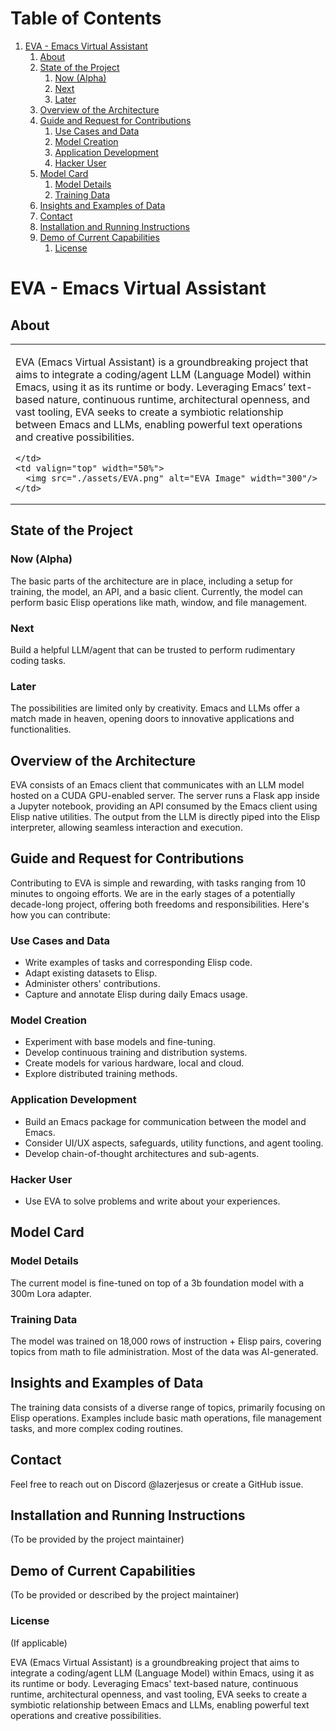 
# Table of Contents

1.  [EVA - Emacs Virtual Assistant](#org22d398b)
    1.  [About](#org7009272)
    2.  [State of the Project](#orgd2e0783)
        1.  [Now (Alpha)](#org4c6d1c6)
        2.  [Next](#org1346bcb)
        3.  [Later](#org21ccbd6)
    3.  [Overview of the Architecture](#org1f865f3)
    4.  [Guide and Request for Contributions](#orga0b19f6)
        1.  [Use Cases and Data](#org2742825)
        2.  [Model Creation](#org64f3ce6)
        3.  [Application Development](#org720c6cc)
        4.  [Hacker User](#org71cc2f9)
    5.  [Model Card](#org647d739)
        1.  [Model Details](#org48e8dd7)
        2.  [Training Data](#org991df2d)
    6.  [Insights and Examples of Data](#orgfaf5fc0)
    7.  [Contact](#org5d74d2d)
    8.  [Installation and Running Instructions](#org7e13b03)
    9.  [Demo of Current Capabilities](#org67624da)
        1.  [License](#org801a626)


<a id="org22d398b"></a>

# EVA - Emacs Virtual Assistant


<a id="org7009272"></a>

## About

<table>
  <tr>
    <td valign="top" width="50%">

EVA (Emacs Virtual Assistant) is a groundbreaking project that aims to integrate a coding/agent LLM (Language Model) within Emacs, using it as its runtime or body. Leveraging Emacs’ text-based nature, continuous runtime, architectural openness, and vast tooling, EVA seeks to create a symbiotic relationship between Emacs and LLMs, enabling powerful text operations and creative possibilities.

    </td>
    <td valign="top" width="50%">
      <img src="./assets/EVA.png" alt="EVA Image" width="300"/>
    </td>
  </tr>
</table>

<a id="orgd2e0783"></a>

## State of the Project


<a id="org4c6d1c6"></a>

### Now (Alpha)

The basic parts of the architecture are in place, including a setup for training, the model, an API, and a basic client. Currently, the model can perform basic Elisp operations like math, window, and file management.


<a id="org1346bcb"></a>

### Next

Build a helpful LLM/agent that can be trusted to perform rudimentary coding tasks.


<a id="org21ccbd6"></a>

### Later

The possibilities are limited only by creativity. Emacs and LLMs offer a match made in heaven, opening doors to innovative applications and functionalities.


<a id="org1f865f3"></a>

## Overview of the Architecture

EVA consists of an Emacs client that communicates with an LLM model hosted on a CUDA GPU-enabled server. The server runs a Flask app inside a Jupyter notebook, providing an API consumed by the Emacs client using Elisp native utilities. The output from the LLM is directly piped into the Elisp interpreter, allowing seamless interaction and execution.


<a id="orga0b19f6"></a>

## Guide and Request for Contributions

Contributing to EVA is simple and rewarding, with tasks ranging from 10 minutes to ongoing efforts. We are in the early stages of a potentially decade-long project, offering both freedoms and responsibilities. Here's how you can contribute:


<a id="org2742825"></a>

### Use Cases and Data

-   Write examples of tasks and corresponding Elisp code.
-   Adapt existing datasets to Elisp.
-   Administer others' contributions.
-   Capture and annotate Elisp during daily Emacs usage.


<a id="org64f3ce6"></a>

### Model Creation

-   Experiment with base models and fine-tuning.
-   Develop continuous training and distribution systems.
-   Create models for various hardware, local and cloud.
-   Explore distributed training methods.


<a id="org720c6cc"></a>

### Application Development

-   Build an Emacs package for communication between the model and Emacs.
-   Consider UI/UX aspects, safeguards, utility functions, and agent tooling.
-   Develop chain-of-thought architectures and sub-agents.


<a id="org71cc2f9"></a>

### Hacker User

-   Use EVA to solve problems and write about your experiences.


<a id="org647d739"></a>

## Model Card


<a id="org48e8dd7"></a>

### Model Details

The current model is fine-tuned on top of a 3b foundation model with a 300m Lora adapter.


<a id="org991df2d"></a>

### Training Data

The model was trained on 18,000 rows of instruction + Elisp pairs, covering topics from math to file administration. Most of the data was AI-generated.


<a id="orgfaf5fc0"></a>

## Insights and Examples of Data

The training data consists of a diverse range of topics, primarily focusing on Elisp operations. Examples include basic math operations, file management tasks, and more complex coding routines.


<a id="org5d74d2d"></a>

## Contact

Feel free to reach out on Discord @lazerjesus or create a GitHub issue.


<a id="org7e13b03"></a>

## Installation and Running Instructions

(To be provided by the project maintainer)


<a id="org67624da"></a>

## Demo of Current Capabilities

(To be provided or described by the project maintainer)


<a id="org801a626"></a>

### License

(If applicable)

EVA (Emacs Virtual Assistant) is a groundbreaking project that aims to integrate a coding/agent LLM (Language Model) within Emacs, using it as its runtime or body. Leveraging Emacs' text-based nature, continuous runtime, architectural openness, and vast tooling, EVA seeks to create a symbiotic relationship between Emacs and LLMs, enabling powerful text operations and creative possibilities.

